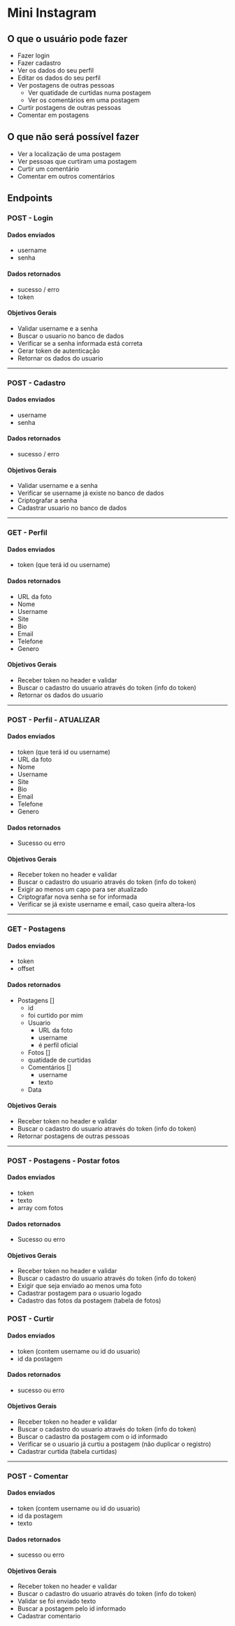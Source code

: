 # Mini Instagram

## O que o usuário pode fazer

- Fazer login
- Fazer cadastro
- Ver os dados do seu perfil
- Editar os dados do seu perfil
- Ver postagens de outras pessoas
    - Ver quatidade de curtidas numa postagem
    - Ver os comentários em uma postagem
- Curtir postagens de outras pessoas
- Comentar em postagens

## O que não será possível fazer

- Ver a localização de uma postagem
- Ver pessoas que curtiram uma postagem
- Curtir um comentário
- Comentar em outros comentários

## Endpoints

### POST - Login

#### Dados enviados
- username
- senha

#### Dados retornados
- sucesso / erro
- token

#### Objetivos Gerais

- Validar username e a senha
- Buscar o usuario no banco de dados
- Verificar se a senha informada está correta
- Gerar token de autenticação
- Retornar os dados do usuario

---

### POST - Cadastro

#### Dados enviados
- username
- senha

#### Dados retornados
- sucesso / erro

#### Objetivos Gerais

- Validar username e a senha
- Verificar se username já existe no banco de dados
- Criptografar a senha
- Cadastrar usuario no banco de dados

---

### GET - Perfil

#### Dados enviados
- token (que terá id ou username)

#### Dados retornados
- URL da foto
- Nome
- Username
- Site
- Bio
- Email
- Telefone
- Genero

#### Objetivos Gerais

- Receber token no header e validar
- Buscar o cadastro do usuario através do token (info do token)
- Retornar os dados do usuario

---

### POST - Perfil - ATUALIZAR

#### Dados enviados
- token (que terá id ou username)
- URL da foto
- Nome
- Username
- Site
- Bio
- Email
- Telefone
- Genero

#### Dados retornados
- Sucesso ou erro

#### Objetivos Gerais

- Receber token no header e validar
- Buscar o cadastro do usuario através do token (info do token)
- Exigir ao menos um capo para ser atualizado
- Criptografar nova senha se for informada
- Verificar se já existe username e email, caso queira altera-los

---

### GET - Postagens

#### Dados enviados
- token
- offset

#### Dados retornados
- Postagens []
    - id
    - foi curtido por mim
    - Usuario
        - URL da foto
        - username
        - é perfil oficial
    - Fotos []
    - quatidade de curtidas
    - Comentários []
        - username
        - texto
    - Data

#### Objetivos Gerais

- Receber token no header e validar
- Buscar o cadastro do usuario através do token (info do token)
- Retornar postagens de outras pessoas

---

### POST - Postagens - Postar fotos

#### Dados enviados
- token
- texto
- array com fotos

#### Dados retornados
- Sucesso ou erro

#### Objetivos Gerais

- Receber token no header e validar
- Buscar o cadastro do usuario através do token (info do token)
- Exigir que seja enviado ao menos uma foto
- Cadastrar postagem para o usuario logado
- Cadastro das fotos da postagem (tabela de fotos)

### POST - Curtir

#### Dados enviados
- token (contem username ou id do usuario)
- id da postagem

#### Dados retornados
- sucesso ou erro

#### Objetivos Gerais

- Receber token no header e validar
- Buscar o cadastro do usuario através do token (info do token)
- Buscar o cadastro da postagem com o id informado
- Verificar se o usuario já curtiu a postagem (não duplicar o registro)
- Cadastrar curtida (tabela curtidas)

---

### POST - Comentar

#### Dados enviados
- token (contem username ou id do usuario)
- id da postagem
- texto

#### Dados retornados
- sucesso ou erro

#### Objetivos Gerais

- Receber token no header e validar
- Buscar o cadastro do usuario através do token (info do token)
- Validar se foi enviado texto
- Buscar a postagem pelo id informado
- Cadastrar comentario